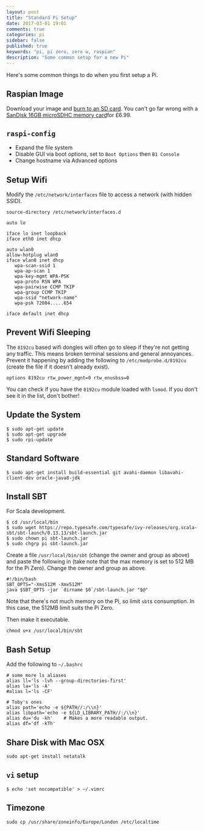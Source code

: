 ```yaml
---
layout: post
title: "Standard Pi Setup"
date: 2017-03-01 19:01
comments: true
categories: pi
sidebar: false
published: true
keywords: "pi, pi zero, zero w, raspian"
description: "Some common setup for a new Pi"
---
```


Here's some common things to do when you first setup a Pi.

<!-- more -->

## Raspian Image

Download your image and [burn to an SD card](https://www.raspberrypi.org/documentation/installation/installing-images/). You can't go far wrong with a [SanDisk 16GB microSDHC memory card](http://amzn.to/1T6zIc9)for £6.99.

## `raspi-config`

* Expand the file system
* Disable GUI via boot options, set to `Boot Options` then `B1 Console`
* Change hostname via Advanced options


## Setup Wifi

Modify the `/etc/network/interfaces` file to access a network (with hidden SSID).

    source-directory /etc/network/interfaces.d

    auto lo

    iface lo inet loopback
    iface eth0 inet dhcp

    auto wlan0
    allow-hotplug wlan0
    iface wlan0 inet dhcp
       wpa-scan-ssid 1
       wpa-ap-scan 1
       wpa-key-mgmt WPA-PSK
       wpa-proto RSN WPA
       wpa-pairwise CCMP TKIP
       wpa-group CCMP TKIP
       wpa-ssid "network-name"
       wpa-psk 72084.....654

    iface default inet dhcp

## Prevent Wifi Sleeping

The `8192cu` based wifi dongles will often go to sleep if they're not getting any traffic. This means broken terminal sessions and general annoyances. Prevent it happening by adding the following to `/etc/modprobe.d/8192cu` (create the file if it doesn't already exist).

    options 8192cu rtw_power_mgnt=0 rtw_enusbss=0
    
You can check if you have the `8192cu` module loaded with `lsmod`. If you don't see it in the list, don't bother!


## Update the System

    $ sudo apt-get update
    $ sudo apt-get upgrade
    $ sudo rpi-update


## Standard Software

    $ sudo apt-get install build-essential git avahi-daemon libavahi-client-dev oracle-java8-jdk

## Install SBT 

For Scala development.

    $ cd /usr/local/bin
    $ sudo wget https://repo.typesafe.com/typesafe/ivy-releases/org.scala-sbt/sbt-launch/0.13.13/sbt-launch.jar
    $ sudo chown pi sbt-launch.jar
    $ sudo chgrp pi sbt-launch.jar

Create a file `/usr/local/bin/sbt` (change the owner and group as above) and paste the following in (take note that the max memory is set to 512 MB for the Pi Zero). Change the owner and group as above.

    #!/bin/bash
    SBT_OPTS="-Xms512M -Xmx512M"
    java $SBT_OPTS -jar `dirname $0`/sbt-launch.jar "$@"

Note that there's not much memory on the Pi, so limit `sbt`s consumption. In this case, the 512MB limit suits the Pi Zero.

Then make it executable.

    chmod u+x /usr/local/bin/sbt


## Bash Setup

Add the following to `~/.bashrc`

    # some more ls aliases
    alias ll='ls -lvh --group-directories-first'
    alias la='ls -A'
    #alias l='ls -CF'

    # Toby's ones
    alias path='echo -e ${PATH//:/\\n}'
    alias libpath='echo -e ${LD_LIBRARY_PATH//:/\\n}'
    alias du='du -kh'    # Makes a more readable output.
    alias df='df -kTh'


## Share Disk with Mac OSX

    sudo apt-get install netatalk


## `vi` setup

    $ echo 'set nocompatible' > ~/.vimrc


## Timezone

    sudo cp /usr/share/zoneinfo/Europe/London /etc/localtime
    